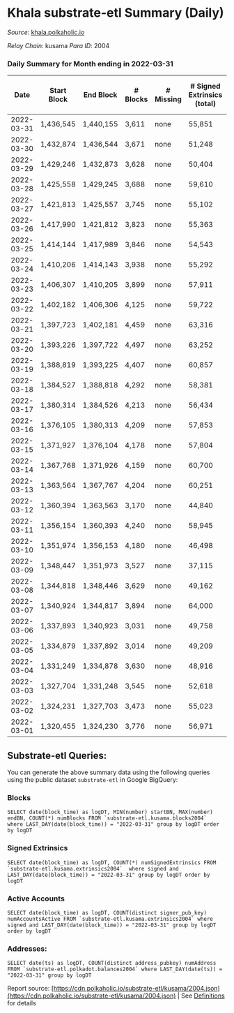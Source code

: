 # Khala substrate-etl Summary (Daily)

_Source_: [khala.polkaholic.io](https://khala.polkaholic.io)

*Relay Chain*: kusama
*Para ID*: 2004



### Daily Summary for Month ending in 2022-03-31


| Date | Start Block | End Block | # Blocks | # Missing | # Signed Extrinsics (total) | # Active Accounts | # Addresses with Balances | # Events | # Transfers | # XCM Transfers In | # XCM Transfers Out |
| ---- | ----------- | --------- | -------- | --------- | --------------------------- | ----------------- | ------------------------- | -------- | ----------- | ------------------ | ------------------- |
| 2022-03-31 | 1,436,545 | 1,440,155 | 3,611 | none  | 55,851 | 853 | 13,677 | 611,678 | 412 ($717,135.35) | 3 ($1,585.83) |   |
| 2022-03-30 | 1,432,874 | 1,436,544 | 3,671 | none  | 51,248 | 824 | 13,765 | 557,498 | 343 ($289,234.07) | 9 ($1,320.37) |   |
| 2022-03-29 | 1,429,246 | 1,432,873 | 3,628 | none  | 50,404 | 865 | 13,739 | 582,563 | 411 ($220,195.89) | 1 ($0.22) |   |
| 2022-03-28 | 1,425,558 | 1,429,245 | 3,688 | none  | 59,610 | 829 | 13,750 | 678,901 | 354 ($355,678.51) | 10 ($34.03) |   |
| 2022-03-27 | 1,421,813 | 1,425,557 | 3,745 | none  | 55,102 | 741 | 13,745 | 608,814 | 284 ($86,391.92) | 6 ($1.86) |   |
| 2022-03-26 | 1,417,990 | 1,421,812 | 3,823 | none  | 55,363 | 725 | 13,739 | 601,360 | 248 ($63,772.78) |   |   |
| 2022-03-25 | 1,414,144 | 1,417,989 | 3,846 | none  | 54,543 | 770 | 13,738 | 592,234 | 271 ($248,110.73) |   |   |
| 2022-03-24 | 1,410,206 | 1,414,143 | 3,938 | none  | 55,292 | 796 | 13,738 | 600,821 | 294 ($286,254.76) | 5 ($0.29) |   |
| 2022-03-23 | 1,406,307 | 1,410,205 | 3,899 | none  | 57,911 | 809 | 13,733 | 628,778 | 331 ($6,559,907.15) | 3 ($1.44) |   |
| 2022-03-22 | 1,402,182 | 1,406,306 | 4,125 | none  | 59,722 | 815 | 13,729 | 644,998 | 297 ($1,158,142.01) |   |   |
| 2022-03-21 | 1,397,723 | 1,402,181 | 4,459 | none  | 63,316 | 806 | 13,719 | 679,608 | 267 ($140,620.11) |   |   |
| 2022-03-20 | 1,393,226 | 1,397,722 | 4,497 | none  | 63,252 | 693 | 13,716 | 672,786 | 221 ($149,018.29) |   |   |
| 2022-03-19 | 1,388,819 | 1,393,225 | 4,407 | none  | 60,857 | 723 | 13,713 | 648,291 | 145 ($171,909.82) |   |   |
| 2022-03-18 | 1,384,527 | 1,388,818 | 4,292 | none  | 58,381 | 713 | 13,708 | 612,444 | 144 ($347,020.77) |   |   |
| 2022-03-17 | 1,380,314 | 1,384,526 | 4,213 | none  | 56,434 | 767 | 13,710 | 592,712 | 263 ($322,955.33) |   |   |
| 2022-03-16 | 1,376,105 | 1,380,313 | 4,209 | none  | 57,853 | 707 | 13,706 | 606,587 | 176 ($235,139.74) |   |   |
| 2022-03-15 | 1,371,927 | 1,376,104 | 4,178 | none  | 57,804 | 801 | 13,703 | 615,635 | 304 ($486,485.05) |   |   |
| 2022-03-14 | 1,367,768 | 1,371,926 | 4,159 | none  | 60,700 | 793 | 13,697 | 647,236 | 349 ($512,388.30) |   |   |
| 2022-03-13 | 1,363,564 | 1,367,767 | 4,204 | none  | 60,251 | 731 | 13,695 | 645,515 | 202 ($21,932.24) |   |   |
| 2022-03-12 | 1,360,394 | 1,363,563 | 3,170 | none  | 44,840 | 705 | 13,694 | 479,863 | 189 ($14,712.10) |   |   |
| 2022-03-11 | 1,356,154 | 1,360,393 | 4,240 | none  | 58,945 | 757 | 13,691 | 633,662 | 238 ($92,053.23) |   |   |
| 2022-03-10 | 1,351,974 | 1,356,153 | 4,180 | none  | 46,498 | 762 | 13,687 | 497,867 | 385 ($1,376,666.68) |   |   |
| 2022-03-09 | 1,348,447 | 1,351,973 | 3,527 | none  | 37,115 | 901 | 13,730 | 396,441 | 270 ($338,649.31) |   |   |
| 2022-03-08 | 1,344,818 | 1,348,446 | 3,629 | none  | 49,162 | 853 | 13,728 | 528,447 | 244 ($108,986.01) |   |   |
| 2022-03-07 | 1,340,924 | 1,344,817 | 3,894 | none  | 64,000 | 869 | 13,715 | 688,806 | 240 ($189,830.38) |   |   |
| 2022-03-06 | 1,337,893 | 1,340,923 | 3,031 | none  | 49,758 | 833 | 13,709 | 530,844 | 312 ($119,778.51) |   |   |
| 2022-03-05 | 1,334,879 | 1,337,892 | 3,014 | none  | 49,209 | 830 | 13,705 | 524,304 | 235 ($95,078.44) |   |   |
| 2022-03-04 | 1,331,249 | 1,334,878 | 3,630 | none  | 48,916 | 721 | 13,699 | 529,707 | 200 ($164,126.68) |   |   |
| 2022-03-03 | 1,327,704 | 1,331,248 | 3,545 | none  | 52,618 | 779 | 13,697 | 574,478 | 322 ($420,957.08) |   |   |
| 2022-03-02 | 1,324,231 | 1,327,703 | 3,473 | none  | 55,023 | 639 | 13,699 | 593,076 | 146 ($74,932.52) |   |   |
| 2022-03-01 | 1,320,455 | 1,324,230 | 3,776 | none  | 56,971 | 816 | 13,699 | 622,672 | 227 ($109,842.07) |   |   |

## Substrate-etl Queries:
You can generate the above summary data using the following queries using the public dataset `substrate-etl` in Google BigQuery:


### Blocks
```
SELECT date(block_time) as logDT, MIN(number) startBN, MAX(number) endBN, COUNT(*) numBlocks FROM `substrate-etl.kusama.blocks2004`  where LAST_DAY(date(block_time)) = "2022-03-31" group by logDT order by logDT
```


### Signed Extrinsics
```
SELECT date(block_time) as logDT, COUNT(*) numSignedExtrinsics FROM `substrate-etl.kusama.extrinsics2004`  where signed and LAST_DAY(date(block_time)) = "2022-03-31" group by logDT order by logDT
```


### Active Accounts
```
SELECT date(block_time) as logDT, COUNT(distinct signer_pub_key) numAccountsActive FROM `substrate-etl.kusama.extrinsics2004` where signed and LAST_DAY(date(block_time)) = "2022-03-31" group by logDT order by logDT
```


### Addresses:
```
SELECT date(ts) as logDT, COUNT(distinct address_pubkey) numAddress FROM `substrate-etl.polkadot.balances2004` where LAST_DAY(date(ts)) = "2022-03-31" group by logDT
```



Report source: [https://cdn.polkaholic.io/substrate-etl/kusama/2004.json](https://cdn.polkaholic.io/substrate-etl/kusama/2004.json) | See [Definitions](/DEFINITIONS.md) for details
